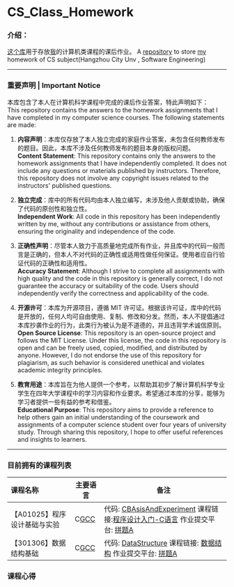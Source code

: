 # CS_Class_Homework

### 介绍：

[这个库](https://github.com/BaoZhuhan/CS_Class_Homework)用于存放[我](https://github.com/BaoZhuhan)的计算机类课程的课后作业。
A [repository](https://github.com/BaoZhuhan/CS_Class_Homework) to store [my](https://github.com/BaoZhuhan) homework of CS subject(Hangzhou City Unv , Software Engineering)

---

### 重要声明 | Important Notice

本库包含了本人在计算机科学课程中完成的课后作业答案，特此声明如下：  
This repository contains the answers to the homework assignments that I have completed in my computer science courses. The following statements are made:  

1. **内容声明**：本库仅存放了本人独立完成的家庭作业答案，未包含任何教师发布的题目。因此，本库不涉及任何教师发布的题目本身的版权问题。  
**Content Statement**: This repository contains only the answers to the homework assignments that I have independently completed. It does not include any questions or materials published by instructors. Therefore, this repository does not involve any copyright issues related to the instructors' published questions.  

2. **独立完成**：库中的所有代码均由本人独立编写，未涉及他人贡献或协助，确保了代码的原创性和独立性。  
**Independent Work**: All code in this repository has been independently written by me, without any contributions or assistance from others, ensuring the originality and independence of the code.  

3. **正确性声明**：尽管本人致力于高质量地完成所有作业，并且库中的代码一般而言是正确的，但本人不对代码的正确性或适用性做任何保证。使用者应自行验证代码的正确性和适用性。  
**Accuracy Statement**: Although I strive to complete all assignments with high quality and the code in this repository is generally correct, I do not guarantee the accuracy or suitability of the code. Users should independently verify the correctness and applicability of the code.  

4. **开源许可**：本库为开源项目，遵循 MIT 许可证。根据该许可证，库中的代码是开放的，任何人均可自由使用、复制、修改和分发。然而，本人不提倡通过本库抄袭作业的行为，此类行为被认为是不道德的，并且违背学术诚信原则。  
**Open Source License**: This repository is an open-source project and follows the MIT License. Under this license, the code in this repository is open and can be freely used, copied, modified, and distributed by anyone. However, I do not endorse the use of this repository for plagiarism, as such behavior is considered unethical and violates academic integrity principles.  

5. **教育用途**：本库旨在为他人提供一个参考，以帮助其初步了解计算机科学专业学生在四年大学课程中的学习内容和作业要求。希望通过本库的分享，能够为学习者提供一些有益的参考和借鉴。  
**Educational Purpose**: This repository aims to provide a reference to help others gain an initial understanding of the coursework and assignments of a computer science student over four years of university study. Through sharing this repository, I hope to offer useful references and insights to learners.  

---

### 目前拥有的课程列表

| 课程名称                     | 主要语言                  | 备注                                                                                                                                                             |
| :--------------------------- | ------------------------- | ---------------------------------------------------------------------------------------------------------------------------------------------------------------- |
| 【A01025】程序设计基础与实验 | C[GCC](https://gcc.gnu.org/) | 代码: [CBAsisAndExperiment](./CBasisAndExperiment/) 课程链接:[程序设计入门-C语言](https://www.icourse163.org/course/ZJU-199001) 作业提交平台: [拼题A](https://pintia.cn/) |
| 【301306】数据结构基础       | C[GCC](https://gcc.gnu.org/) | 代码: [DataStructure](./DataStructure/) 课程链接: [数据结构](https://www.icourse163.org/course/ZJU-93001) 作业提交平台: [拼题A](https://pintia.cn/)                                                                                                                                                           |

### 课程心得

